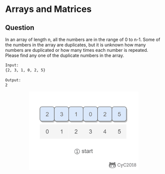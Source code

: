 # Arrays and Matrices

## Question

In an array of length n, all the numbers are in the range of 0 to n-1. Some of the numbers in the array are duplicates, but it is unknown how many numbers are duplicated or how many times each number is repeated. Please find any one of the duplicate numbers in the array.


```
Input:
{2, 3, 1, 0, 2, 5}

Output:
2
```

<div align="center"> <img src="souce/643b6f18-f933-4ac5-aa7a-e304dbd7fe49.gif" width="350px"> </div><br>

```java




